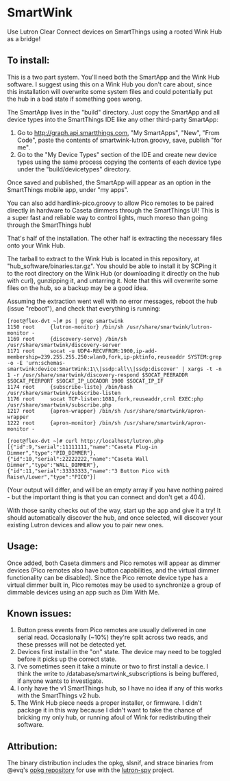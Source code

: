 # SmartWink
Use Lutron Clear Connect devices on SmartThings using a rooted Wink Hub as a bridge!

## To install:

This is a two part system. You'll need both the SmartApp and the Wink Hub software. I suggest using this on a Wink Hub you don't care about, since this installation will overwrite some system files and could potentially put the hub in a bad state if something goes wrong.

The SmartApp lives in the "build" directory. Just copy the SmartApp and all device types into the SmartThings IDE like any other third-party SmartApp:

1. Go to http://graph.api.smartthings.com, "My SmartApps", "New", "From Code", paste the contents of smartwink-lutron.groovy, save, publish "for me".
2. Go to the "My Device Types" section of the IDE and create new device types using the same process copying the contents of each device type under the "build/devicetypes" directory.

Once saved and published, the SmartApp will appear as an option in the SmartThings mobile app, under "my apps".

You can also add hardlink-pico.groovy to allow Pico remotes to be paired directly in hardware to Caseta dimmers through the SmartThings UI! This is a super fast and reliable way to control lights, much moreso than going through the SmartThings hub!

That's half of the installation. The other half is extracting the necessary files onto your Wink Hub.

The tarball to extract to the Wink Hub is located in this repository, at "hub_software/binaries.tar.gz". You should be able to install it by SCPing it to the root directory on the Wink Hub (or downloading it directly on the hub with curl), gunzipping it, and untarring it. Note that this will overwrite some files on the hub, so a backup may be a good idea.

Assuming the extraction went well with no error messages, reboot the hub (issue "reboot"), and check that everything is running:
````
[root@flex-dvt ~]# ps | grep smartwink
1150 root     {lutron-monitor} /bin/sh /usr/share/smartwink/lutron-monitor -
1169 root     {discovery-serve} /bin/sh /usr/share/smartwink/discovery-server
1171 root     socat -u UDP4-RECVFROM:1900,ip-add-membership=239.255.255.250:wlan0,fork,ip-pktinfo,reuseaddr SYSTEM:grep -o -E 'urn:schemas-smartwink:device:SmartWink:1\\|ssdp:all\\|ssdp:discover' | xargs -t -n 1 -r /usr/share/smartwink/discovery-respond $SOCAT_PEERADDR $SOCAT_PEERPORT $SOCAT_IP_LOCADDR 1900 $SOCAT_IP_IF
1174 root     {subscribe-liste} /bin/bash /usr/share/smartwink/subscribe-listen
1176 root     socat TCP-listen:1081,fork,reuseaddr,crnl EXEC:php /usr/share/smartwink/subscribe.php
1217 root     {apron-wrapper} /bin/sh /usr/share/smartwink/apron-wrapper
1222 root     {apron-monitor} /bin/sh /usr/share/smartwink/apron-monitor -

[root@flex-dvt ~]# curl http://localhost/lutron.php
[{"id":9,"serial":11111111,"name":"Caseta Plug-in Dimmer","type":"PID_DIMMER"},
{"id":10,"serial":22222222,"name":"Caseta Wall Dimmer","type":"WALL_DIMMER"},
{"id":11,"serial":33333333,"name":"3 Button Pico with Raise\/Lower","type":"PICO"}]
````
(Your output will differ, and will be an empty array if you have nothing paired - but the important thing is that you can connect and don't get a 404).

With those sanity checks out of the way, start up the app and give it a try! It should automatically discover the hub, and once selected, will discover your existing Lutron devices and allow you to pair new ones.

## Usage:

Once added, both Caseta dimmers and Pico remotes will appear as dimmer devices (Pico remotes also have button capabilities, and the virtual dimmer functionality can be disabled).
Since the Pico remote device type has a virtual dimmer built in, Pico remotes may be used to synchronize a group of dimmable devices using an app such as Dim With Me.

## Known issues:

1. Button press events from Pico remotes are usually delivered in one serial read. Occasionally (~10%) they're split across two reads, and these presses will not be detected yet.
2. Devices first install in the "on" state. The device may need to be toggled before it picks up the correct state.
3. I've sometimes seen it take a minute or two to first install a device. I think the write to /database/smartwink_subscriptions is being buffered, if anyone wants to investigate.
4. I only have the v1 SmartThings hub, so I have no idea if any of this works with the SmartThings v2 hub.
5. The Wink Hub piece needs a proper installer, or firmware. I didn't package it in this way because I didn't want to take the chance of bricking my only hub, or running afoul of Wink for redistributing their software.

## Attribution:

The binary distribution includes the opkg, slsnif, and strace binaries from @evq's <a href="https://gist.github.com/evq/9ddac40ea11e0156719e">opkg repository</a> for use with the <a href="https://github.com/evq/lutron-spy">lutron-spy</a> project.
